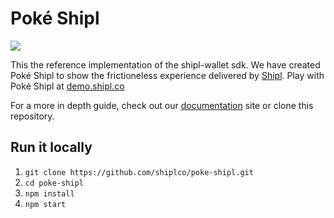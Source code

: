 # Poké Shipl
<img src="https://i.ibb.co/17wn6YH/Screen-Shot-2019-06-04-at-6-08-23-PM.png" />

This the reference implementation of the shipl-wallet sdk. We have created Poké Shipl to show the frictioneless experience delivered by [Shipl](https://shipl.co). Play with Poké Shipl at [demo.shipl.co](https://demo.shipl.co) 


For a more in depth guide, check out our [documentation](https://docs.shipl.co) site or clone this repository.

## Run it locally

1. `git clone https://github.com/shiplco/poke-shipl.git`
1. `cd poke-shipl`
1. `npm install`
1. `npm start`